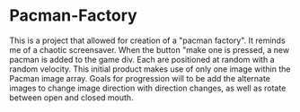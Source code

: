 # Pacman-Factory
This is a project that allowed for creation of a "pacman factory". It reminds me of a chaotic screensaver. When the button "make one is pressed, a new pacman is added to the game div. Each are positioned at random with a random velocity.
This initial product makes use of only one image within the Pacman image array. Goals for progression will to be add the alternate images to change image direction with direction changes, as well as rotate between open and closed mouth.
